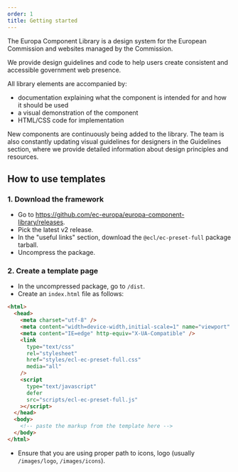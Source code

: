 ```yaml
---
order: 1
title: Getting started
---
```


The Europa Component Library is a design system for the European Commission and websites managed by the Commission.

We provide design guidelines and code to help users create consistent and accessible government web presence.

All library elements are accompanied by:

- documentation explaining what the component is intended for and how it should be used
- a visual demonstration of the component
- HTML/CSS code for implementation

New components are continuously being added to the library. The team is also constantly updating visual guidelines for designers in the Guidelines section, where we provide detailed information about design principles and resources.

## How to use templates

### 1. Download the framework

- Go to https://github.com/ec-europa/europa-component-library/releases.
- Pick the latest v2 release.
- In the "useful links" section, download the `@ecl/ec-preset-full` package tarball.
- Uncompress the package.

### 2. Create a template page

- In the uncompressed package, go to `/dist`.
- Create an `index.html` file as follows:

```html
<html>
  <head>
    <meta charset="utf-8" />
    <meta content="width=device-width,initial-scale=1" name="viewport" />
    <meta content="IE=edge" http-equiv="X-UA-Compatible" />
    <link
      type="text/css"
      rel="stylesheet"
      href="styles/ecl-ec-preset-full.css"
      media="all"
    />
    <script
      type="text/javascript"
      defer
      src="scripts/ecl-ec-preset-full.js"
    ></script>
  </head>
  <body>
    <!-- paste the markup from the template here -->
  </body>
</html>
```

- Ensure that you are using proper path to icons, logo (usually `/images/logo`, `/images/icons`).
